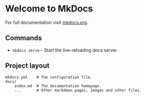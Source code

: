 # Welcome to MkDocs

For full documentation visit [mkdocs.org](https://www.mkdocs.org).

## Commands

* `mkdocs serve` - Start the live-reloading docs server.

## Project layout

    mkdocs.yml    # The configuration file.
    docs/
        index.md  # The documentation homepage.
        ...       # Other markdown pages, images and other files.
